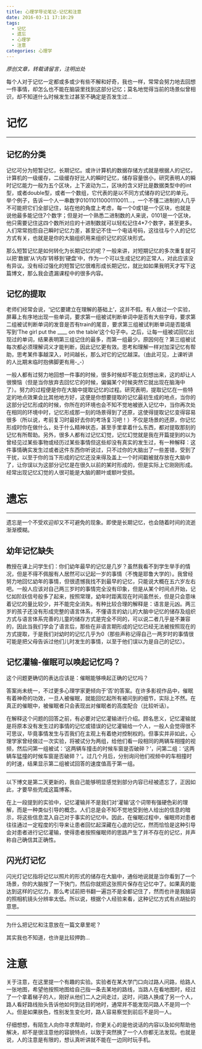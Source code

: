 ```yaml
---
title: 心理学导论笔记-记忆和注意
date: 2016-03-11 17:10:29
tags: 
  - 记忆
  - 遗忘
  - 心理学
  - 注意
categories: 心理学
---
```


*原创文章，转载请留言，注明出处*

每个人对于记忆一定都或多或少有些不解和好奇，我也一样，常常会努力地去回想一件事情，却怎么也不能在脑袋里找到这部分记忆；莫名地觉得当前的场景似曾相识，却不知道什么时候发生过甚至不确定是否发生过...

# 记忆
---

## 记忆的分类

记忆可分为短暂记忆，长期记忆。或许计算机的数据存储方式就是根据人的记忆，计算机的一级缓存，二级缓存好比人的瞬时记忆，储存容量很小，研究表明人的瞬时记忆能力一般为五个区块，上下波动为二，区块的含义好比是数据类型中的int型，或者double型，或者一个数组，它代表的是以不同方式储存的记忆的单元。举个例子，告诉一个人一串数字010110110001110011...，一个不懂二进制的人几乎不可能把它们全部记住，站在他的角度上考虑，每一个0或1是一个区块，也就是说他最多能记住7个数字；但是对一个熟悉二进制数的人来说，0101是一个区块，他只需要记住这四个数所对应的十进制数就可以轻松记住4*7个数字，甚至更多。人们常常抱怨自己瞬时记忆力差，甚至记不住一个电话号码，这往往与个人的记忆方式有关，也就是是你的大脑组织用来组织记忆的区块形式。

那么短暂记忆是如何转化为长期记忆的呢？一般来讲，对短期记忆的多次重复就可以把‘数据’从‘内存’转移到‘硬盘’中，作为一个可以生成记忆的正常人，对此应该没有异议。没有经过强化的短暂记忆很难形成长期记忆，就比如如果我明天才写下这篇博文，那么我会遗漏课程中的很多内容。

## 记忆的提取

老师们经常会说，‘记忆要建立在理解的基础上’，这并不假。有人做过一个实验，屏幕上有序地出现一些单词，要求第一组被试判断单词中是否有大些字母，要求第二组被试判断单词的发音是否有train的尾音，要求第三组被试判断单词是否能填写到‘The girl put the ____ on the table'这个句子中。之后，让每一组被试回忆出现过的单词，结果表明第三组记住的最多，而第一组最少。原因何在？第三组被试每次都必须理解词义才能判断，因此记忆更有效。思考和理解一样对加深记忆有帮助，思考某件事越深入，时间越长，那么对它的记忆越深。（由此可见，上课听讲的人比期末临时抱佛脚更有用-_-）

一般人都有过努力地回想一件事的时候，很多时候却不能立刻想出来，这的却让人很懊恼（但是当你放弃去回忆它的时候，偏偏某个时候突然它就出现在脑海中了）。努力的过程便是你在大脑中提取记忆的过程。研究表明，提取记忆在一些特定的地点效果会比其他地方好，这便是你想要提取的记忆最初生成的地点，当你的这部分记忆形成的时候，你所在的环境也会不知不觉地被嵌入记忆中，当你再次处在相同的环境中时，记忆形成那一刻的场景得到了还原，这使得提取记忆变得容易很多（所以说，考前复习时最好去你的考场复习吧！）不仅是场景的还原，你记忆形成时你在做什么，处于什么精神状态，甚至手里拿着什么东西，都对提取那刻的记忆有所帮助。另外，很多人都有过记忆幻觉，记忆幻觉就是我在开篇提到的以为曾经见过某些事物或经历过某些事情但这些却没有真实的发生过，有一种解释：这件事情确实发生过或者这件东西你听说过，只不过你的大脑出了一些差错，受到了干扰，以至于你的当下形成的记忆还没来得及盖上一个时间戳被就存放在大脑中了，让你误以为这部分记忆是在很久以前的某时形成的，但是实际上它刚刚形成。经常出现记忆幻觉的人很可能是大脑的颞叶或额叶受损。

# 遗忘
---

遗忘是一个不受欢迎却又不可避免的现象。即使是长期记忆，也会随着时间的流逝渐渐模糊。

## 幼年记忆缺失

教授在课上问学生们：你们幼年最早的记忆是几岁？虽然我看不到学生举手的情况，但是不得不佩服有人居然可以记起一岁的事情（不愧是耶鲁大学的）。我曾经努力地回忆幼年的事情，但很遗憾我找不到最早的记忆，只能说大概在五六岁左右吧。一般人应该对自己两三岁时的事情完全没有印象，但是从某个时间点开始，记忆如阶跃信号般多了起来，按照常理，幼年时距离现在时间虽然长，但是只会意味着记忆的量比较少，并不能完全消失。有种比较合理的解释是：语言是元凶。两三岁的孩子还没有形成完整的语言体系，不懂语言的幼儿的大脑中记忆的储存及组织方式与语言体系完善的儿童的储存方式是完全不同的，可以说二者几乎是不兼容的，因此当我们学会了语言后，那些在非语言期形成的记忆已经无法被按照现在的方式提取，于是我们对幼时的记忆几乎为0（那些声称记得自己一两岁时的事情很可能是把父母告诉过他们儿时发生的事情，以至于他们误以为是自己的记忆）。

## 记忆灌输-催眠可以唤起记忆吗？

这个问题更确切的表达应该是：催眠能够唤起正确的记忆吗？

答案尚未统一，不过更多心理学家更倾向于‘否’的答案。在许多影视作品中，催眠有着神奇的功效，一旦人被催眠，就能回忆起所有被问到的细节，实际上不然。在真正的催眠中，被催眠者只会表现出对催眠者的高度配合（比较听话）。

在解释这个问题的回答之前，有必要对记忆灌输进行介绍。顾名思义，记忆灌输就是将原本没有发生过的事情的记忆或错误的记忆灌输给一个人，一般人会觉得很不可思议，毕竟事情发生与否我们在主观上有着绝对控制权的。但事实并非如此，心理学家曾经做过一次实验，将被试分为两组，给他们看一段相同的两辆车相撞的视频，然后问第一组被试：‘这两辆车撞击的时候车窗是否破碎？’，问第二组：‘这两辆车猛撞的时候车窗是否破碎？’。过几个月后，分别询问他们视频中的车相撞时的时速，结果显示第二组被试回答的速度值高于第一组。

---

以下博文是第二天更新的，我自己能够明显感觉到部分内容已经被遗忘了，正因如此，才要早些完成这篇博客。

在上一段提到的实验中，记忆灌输并不是我们对‘灌输’这个词带有强硬色彩的理解，而是一种类似引导的概念。人们总是会不知不觉地受到他人给出的信息的暗示，将这些信息混入自己对于事实的记忆中。因此，在催眠过程中，催眠师对患者往往通过一定程度的引导来让患者回忆起深藏在心底的记忆，然而恰恰是这种引导会对患者进行记忆灌输，使得患者按照催眠师的思路产生了并不存在的记忆，并声称自己确信其正确性。

## 闪光灯记忆

闪光灯记忆指将记忆以照片的形式的储存在大脑中，通俗地说就是当你看到了一个场景，你的大脑按了一下快门，然后你就把这张照片保存在记忆中了。如果真的能达到这样的记忆力，那么考试前把书翻一遍岂不是全都记住了，然而也许是我脑袋的照相机镜头分辨率太低。所以说，根据个人经验来看，这种记忆方式有点胡扯的意思。

---
为什么把记忆和注意放在一篇文章里呢？

其实我也不知道，也许是比较押韵...

# 注意

关于注意，在这里提一个有趣的实验。实验者在某大学门口向过路人问路，给路人一张地图，希望他按照地图给自己指一条去某地的路线，当路人在看地图时，经过了一个拿着梯子的人，刚好从他们二人之间走过，这时，问路人换成了另一个人，路人看好路线抬头告诉他如何到达目的地时，通常并不能发现问路人不是同一个人。但是如果肤色，性别发生变化时，路人容易察觉到前后不是同一人。

仔细想想，有陌生人向你寻求帮助时，你更关心的是他说话的内容以及如何帮助他解决，却不是很注意他的容貌特点，以致于突然换了一个人你都无法发现。也就是说，人的注意是有限的，想认真听讲就不能在一边同时玩手机。